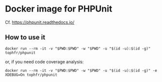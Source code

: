 # Docker image for PHPUnit

Cf. https://phpunit.readthedocs.io/

## How to use it

    docker run --rm -it -v "$PWD:$PWD" -w "$PWD" -u "$(id -u):$(id -g)" tophfr/phpunit

or, if you need code coverage analysis:

    docker run --rm -it -v "$PWD:$PWD" -w "$PWD" -u "$(id -u):$(id -g)" -e XDEBUG=On tophfr/phpunit
